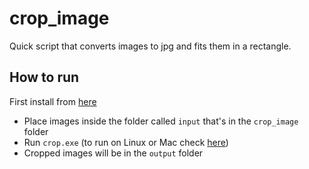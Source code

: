 # crop_image
Quick script that converts images to jpg and fits them in a rectangle.

## How to run
First install from [here](https://github.com/gavjan/crop_image/releases/tag/1.0)

- Place images inside the folder called `input` that's in the `crop_image` folder
- Run `crop.exe` (to run on Linux or Mac check [here](https://github.com/gavjan/crop_image/releases/tag/1.0))
- Cropped images will be in the `output` folder
